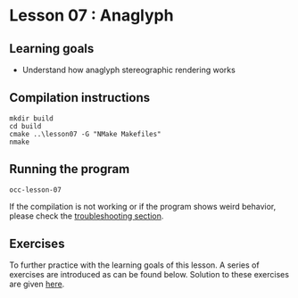 # Lesson 07 : Anaglyph

## Learning goals
* Understand how anaglyph stereographic rendering works

## Compilation instructions
```
mkdir build
cd build
cmake ..\lesson07 -G "NMake Makefiles"
nmake
```

## Running the program
```
occ-lesson-07
```
If the compilation is not working or if the program shows weird behavior, please check the [troubleshooting section](../README.md#troubleshooting).

## Exercises

To further practice with the learning goals of this lesson. A series of exercises are introduced as can be found below. Solution to these exercises are given [here](solutions.md).
